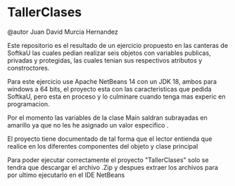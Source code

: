 # TallerClases

@autor Juan David Murcia Hernandez

Este repositorio es el resultado de un ejercicio propuesto en las canteras de SoftkaU las cuales pedian realizar seis objetos con variables publicas, privadas
y protegidas, las cuales tenian sus respectivos atributos y constroctores.

Para este ejercicio use Apache NetBeans  14 con un JDK 18, ambos para windows a 64 bits, el proyecto esta con las caracteristicas que pedida SoftkaU, pero
esta en proceso y lo culminare cuando tenga mas experic en programacion.

Por el momento las variables de  la clase Main saldran subrayadas en amarillo ya que no les he asignado un valor especifico .

El proyecto tiene documentado de tal forma que el lector entienda que realice en los diferentes componentes del objeto y clase principal

Para poder ejecutar correctamente el proyecto "TallerClases" solo se tendra que descargar el archivo .Zip  y despues extraer los archivos para por ultimo ejecutarlo 
en el IDE NetBeans

       
